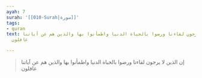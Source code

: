 ```yaml
---
ayah: 7
surah: '[[010-Surah|سورة]]'
tags:
- quran
text: إن الذين لا يرجون لقاءنا ورضوا بالحياة الدنيا واطمأنوا بها والذين هم عن آياتنا
  غافلون

---
```

> إن الذين لا يرجون لقاءنا ورضوا بالحياة الدنيا واطمأنوا بها والذين هم عن آياتنا غافلون
